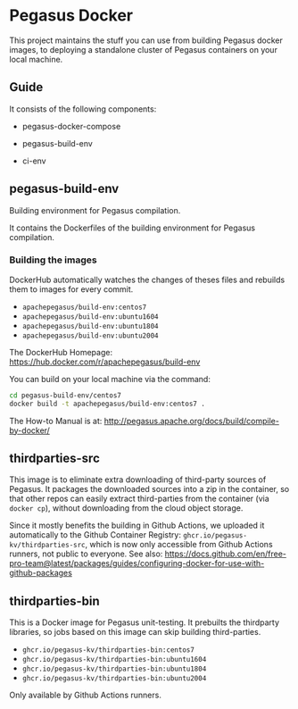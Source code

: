 # Pegasus Docker

This project maintains the stuff you can use from building Pegasus docker images,
to deploying a standalone cluster of Pegasus containers on your local machine.

## Guide

It consists of the following components:

- pegasus-docker-compose

- pegasus-build-env

- ci-env

## pegasus-build-env

Building environment for Pegasus compilation.

It contains the Dockerfiles of the building environment for Pegasus compilation.

### Building the images

DockerHub automatically watches the changes of theses files and rebuilds them to images for every commit.

- `apachepegasus/build-env:centos7`
- `apachepegasus/build-env:ubuntu1604`
- `apachepegasus/build-env:ubuntu1804`
- `apachepegasus/build-env:ubuntu2004`

The DockerHub Homepage: https://hub.docker.com/r/apachepegasus/build-env

You can build on your local machine via the command:

```sh
cd pegasus-build-env/centos7
docker build -t apachepegasus/build-env:centos7 .
```

The How-to Manual is at: http://pegasus.apache.org/docs/build/compile-by-docker/

## thirdparties-src

This image is to eliminate extra downloading of third-party sources of Pegasus.
It packages the downloaded sources into a zip in the container, so that
other repos can easily extract third-parties from the container (via `docker cp`),
without downloading from the cloud object storage.

Since it mostly benefits the building in Github Actions, we uploaded it automatically
to the Github Container Registry: `ghcr.io/pegasus-kv/thirdparties-src`,
which is now only accessible from Github Actions runners, not public to everyone.
See also: https://docs.github.com/en/free-pro-team@latest/packages/guides/configuring-docker-for-use-with-github-packages

## thirdparties-bin

This is a Docker image for Pegasus unit-testing. It prebuilts the thirdparty libraries,
so jobs based on this image can skip building third-parties.

- `ghcr.io/pegasus-kv/thirdparties-bin:centos7`
- `ghcr.io/pegasus-kv/thirdparties-bin:ubuntu1604`
- `ghcr.io/pegasus-kv/thirdparties-bin:ubuntu1804`
- `ghcr.io/pegasus-kv/thirdparties-bin:ubuntu2004`

Only available by Github Actions runners.
